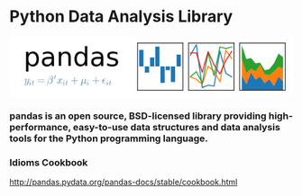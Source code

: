 # Python Data Analysis Library

![Pandas](pandas_logo.png)

### pandas is an open source, BSD-licensed library providing high-performance, easy-to-use data structures and data analysis tools for the Python programming language.


### Idioms Cookbook
http://pandas.pydata.org/pandas-docs/stable/cookbook.html
